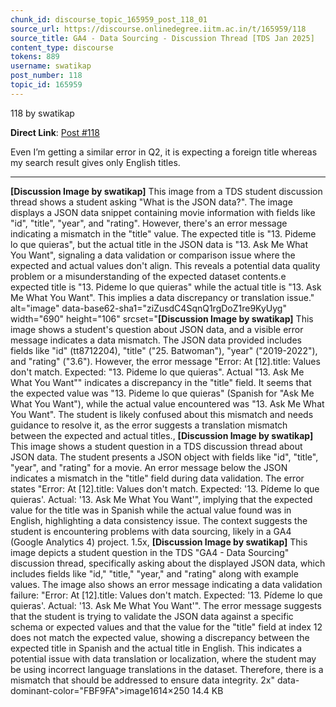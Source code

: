 ```yaml
---
chunk_id: discourse_topic_165959_post_118_01
source_url: https://discourse.onlinedegree.iitm.ac.in/t/165959/118
source_title: GA4 - Data Sourcing - Discussion Thread [TDS Jan 2025]
content_type: discourse
tokens: 889
username: swatikap
post_number: 118
topic_id: 165959
---
```


118 by swatikap

**Direct Link**: [Post #118](https://discourse.onlinedegree.iitm.ac.in/t/165959/118)

Even I’m getting a similar error in Q2, it is expecting a foreign title whereas my search result gives only English titles.

---

**[Discussion Image by swatikap]** This image from a TDS student discussion thread shows a student asking "What is the JSON data?". The image displays a JSON data snippet containing movie information with fields like "id", "title", "year", and "rating". However, there's an error message indicating a mismatch in the "title" value. The expected title is "13. Pideme lo que quieras", but the actual title in the JSON data is "13. Ask Me What You Want", signaling a data validation or comparison issue where the expected and actual values don't align. This reveals a potential data quality problem or a misunderstanding of the expected dataset contents.e expected title is "13. Pideme lo que quieras" while the actual title is "13. Ask Me What You Want". This implies a data discrepancy or translation issue." alt="image" data-base62-sha1="ziZusdC4SqnQ1rgDoZ1re9KyUyg" width="690" height="106" srcset="**[Discussion Image by swatikap]** This image shows a student's question about JSON data, and a visible error message indicates a data mismatch. The JSON data provided includes fields like "id" (tt8712204), "title" ("25. Batwoman"), "year" ("2019-2022"), and "rating" ("3.6"). However, the error message "Error: At [12].title: Values don't match. Expected: "13. Pideme lo que quieras". Actual "13. Ask Me What You Want"" indicates a discrepancy in the "title" field. It seems that the expected value was "13. Pideme lo que quieras" (Spanish for "Ask Me What You Want"), while the actual value encountered was "13. Ask Me What You Want". The student is likely confused about this mismatch and needs guidance to resolve it, as the error suggests a translation mismatch between the expected and actual titles., **[Discussion Image by swatikap]** This image shows a student question in a TDS discussion thread about JSON data. The student presents a JSON object with fields like "id", "title", "year", and "rating" for a movie. An error message below the JSON indicates a mismatch in the "title" field during data validation. The error states "Error: At [12].title: Values don't match. Expected: '13. Pídeme lo que quieras'. Actual: '13. Ask Me What You Want'", implying that the expected value for the title was in Spanish while the actual value found was in English, highlighting a data consistency issue. The context suggests the student is encountering problems with data sourcing, likely in a GA4 (Google Analytics 4) project. 1.5x, **[Discussion Image by swatikap]** This image depicts a student question in the TDS "GA4 - Data Sourcing" discussion thread, specifically asking about the displayed JSON data, which includes fields like "id," "title," "year," and "rating" along with example values. The image also shows an error message indicating a data validation failure: "Error: At [12].title: Values don't match. Expected: '13. Pídeme lo que quieras'. Actual: '13. Ask Me What You Want'". The error message suggests that the student is trying to validate the JSON data against a specific schema or expected values and that the value for the "title" field at index 12 does not match the expected value, showing a discrepancy between the expected title in Spanish and the actual title in English. This indicates a potential issue with data translation or localization, where the student may be using incorrect language translations in the dataset. Therefore, there is a mismatch that should be addressed to ensure data integrity. 2x" data-dominant-color="FBF9FA">image1614×250 14.4 KB
